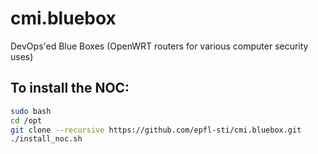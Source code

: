 # cmi.bluebox
DevOps'ed Blue Boxes (OpenWRT routers for various computer security uses)

## To install the NOC:
```bash
sudo bash
cd /opt
git clone --recursive https://github.com/epfl-sti/cmi.bluebox.git
./install_noc.sh
```
